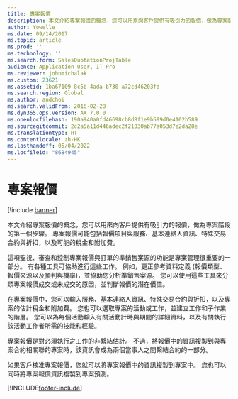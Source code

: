 ```yaml
---
title: 專案報價
description: 本文介紹專案報價的概念，您可以用來向客戶提供有吸引力的報價，做為專案階段的第一個步驟。 專案報價可能包括報價項目與服務、基本連絡人資訊、特殊交易合約與折扣，以及可能的稅金和附加費。
author: Yowelle
ms.date: 09/14/2017
ms.topic: article
ms.prod: ''
ms.technology: ''
ms.search.form: SalesQuotationProjTable
audience: Application User, IT Pro
ms.reviewer: johnmichalak
ms.custom: 23621
ms.assetid: 1ba67109-8c5b-4ada-b730-a72cd46203fd
ms.search.region: Global
ms.author: andchoi
ms.search.validFrom: 2016-02-28
ms.dyn365.ops.version: AX 7.0.0
ms.openlocfilehash: 190a940a0fd46698cb8d8f1e9b599d0e4102b589
ms.sourcegitcommit: 2c2a5a11d446adec2f21030ab77a053d7e2da28e
ms.translationtype: HT
ms.contentlocale: zh-HK
ms.lasthandoff: 05/04/2022
ms.locfileid: "8684945"
---
```

# <a name="project-quotations"></a>專案報價

[!include [banner](../includes/banner.md)]

本文介紹專案報價的概念，您可以用來向客戶提供有吸引力的報價，做為專案階段的第一個步驟。 專案報價可能包括報價項目與服務、基本連絡人資訊、特殊交易合約與折扣，以及可能的稅金和附加費。 

這項監視、審查和控制專案報價與訂單的準銷售案源的功能是專案管理很重要的一部分。 有各種工具可協助進行這些工作。 例如，更正參考資料定義 (報價類型、報價來源以及預判與機率)，並協助您分析準銷售案源。 您可以使用這些工具來分類專案報價成交或未成交的原因，並判斷報價的潛在價值。 

在專案報價中，您可以輸入服務、基本連絡人資訊、特殊交易合約與折扣，以及專案的估計稅金和附加費。 您也可以選取專案的活動或工作，並建立工作和子作業的階層。 您可以為每個活動輸入有關活動計時與期間的詳細資料，以及有關執行該活動工作者所需的技能和經驗。 

專案報價是對必須執行之工作的非繫結估計。 不過，將報價中的資訊複製到與專案合約相關聯的專案時，該資訊會成為兩個當事人之間繫結合約的一部分。 

如果客戶核准專案報價，您就可以將專案報價中的資訊複製到專案中。 您也可以同時將專案報價資訊複製到專案預測。





[!INCLUDE[footer-include](../includes/footer-banner.md)]